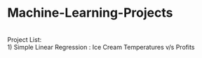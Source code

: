 # Machine-Learning-Projects
<br>
Project List:<br>
1) Simple Linear Regression : Ice Cream Temperatures v/s Profits
